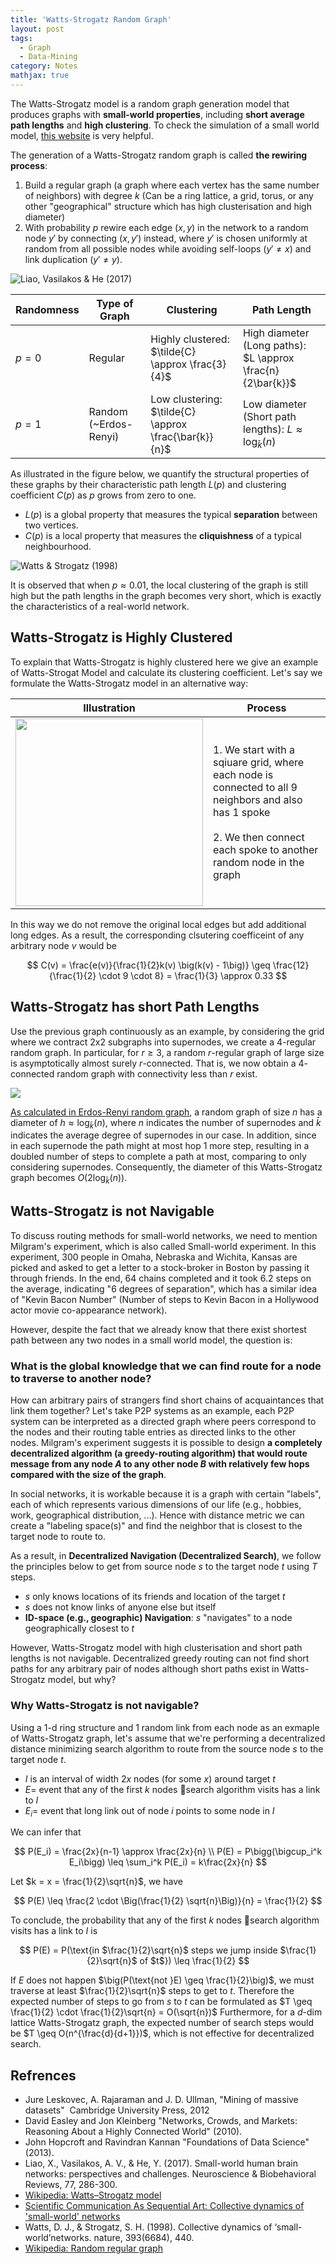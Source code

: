 ```yaml
---
title: 'Watts-Strogatz Random Graph'
layout: post
tags:
  - Graph
  - Data-Mining
category: Notes
mathjax: true
---
```




The Watts-Strogatz model is a random graph generation model that produces graphs with **small-world properties**, including **short average path lengths** and **high clustering**.
To check the simulation of a small world model, [this website](http://netlogoweb.org/launch#http://netlogoweb.org/assets/modelslib/Sample%20Models/Networks/Small%20Worlds.nlogo) is very helpful.

<!--more-->

The generation of a Watts-Strogatz random graph is called **the rewiring process**:

1. Build a regular graph (a graph where each vertex has the same number of neighbors) with degree $k$ (Can be a ring lattice, a grid, torus, or any other "geographical" structure which has high clusterisation and high diameter)
2. With probability $p$ rewire each edge $(x, y)$ in the network to a random node $y'$ by connecting $(x, y')$ instead, where $y'$ is chosen uniformly at random from all possible nodes while avoiding self-loops ($y' \neq x$) and link duplication ($y' \neq y$).

<!-- - $p = 0$:
  - Regular
  - Highly clustered: $\tilde{C}(G) \approx \frac{3}{4}$
  - High diameter (Long paths): $L \approx \frac{n}{2\bar{k}}$
- $p = 1$:
  - Random (~Erdos-Renyi)
  - Low clustering: $\tilde{C}(G) \approx \frac{\bar{k}}{n}$
  - Low diameter (Short path lengths): $L \approx \log_{\bar{k}} (n)$ -->


![Liao, Vasilakos & He (2017)](https://imgur.com/pnEl4X1.png)

| Randomness | Type of Graph | Clustering | Path Length |
| - | - | - | - |
| $p = 0$ | Regular | Highly clustered: $\tilde{C} \approx \frac{3}{4}$ | High diameter (Long paths): $L \approx \frac{n}{2\bar{k}}$
| $p = 1$ | Random (~Erdos-Renyi) | Low clustering: $\tilde{C} \approx \frac{\bar{k}}{n}$ | Low diameter (Short path lengths): $L \approx \log_{\bar{k}} (n)$

As illustrated in the figure below, we quantify the structural properties of these graphs by their characteristic path length $L(p)$ and clustering coefficient $C(p)$ as $p$ grows from zero to one.

- $L(p)$ is a global property that measures the typical **separation** between two vertices.
- $C(p)$ is a local property that measures the **cliquishness** of a typical neighbourhood.

![Watts & Strogatz (1998)](https://imgur.com/M4LSX7P.png)

It is observed that when $p \approx 0.01$, the local clustering of the graph is still high but the path lengths in the graph becomes very short, which is exactly the characteristics of a real-world network.

## Watts-Strogatz is Highly Clustered

To explain that Watts-Strogatz is highly clustered here we give an example of Watts-Strogat Model and calculate its clustering coefficient.
Let's say we formulate the Watts-Strogatz model in an alternative way: 

| Illustration | Process |
| - | - |
| <img src="https://imgur.com/3kpyFmz.png" style="width:300px"> | 1. We start with a sqiuare grid, where each node is connected to all 9 neighbors and also has 1 spoke<br><br>2. We then connect each spoke to another random node in the graph |

In this way we do not remove the original local edges but add additional long edges.
As a result, the corresponding clsutering coefficeint of any arbitrary node $v$ would be 

$$
C(v) = \frac{e(v)}{\frac{1}{2}k(v) \big(k(v) - 1\big)} \geq \frac{12}{\frac{1}{2} \cdot 9 \cdot 8} = \frac{1}{3} \approx 0.33
$$

## Watts-Strogatz has short Path Lengths

Use the previous graph continuously as an example, by considering the grid where we contract 2x2 subgraphs into supernodes, we create a 4-regular random graph.
In particular, for $r \geq 3$, a random $r$-regular graph of large size is asymptotically almost surely $r$-connected.
That is, we now obtain a $4$-connected random graph with connectivity less than $r$ exist.

![](https://imgur.com/pujDgcv.png)

[As calculated in Erdos-Renyi random graph](../../../2020/05/15/Gnp#path-lengths-of-erdos-renyi), a random graph of size $n$ has a diameter of $h \approx \log_{\bar{k}}(n)$, where $n$ indicates the number of supernodes and $\bar{k}$ indicates the average degree of supernodes in our case.
In addition, since in each supernode the path might at most hop 1 more step, resulting in a doubled number of steps to complete a path at most, comparing to only considering supernodes.
Consequently, the diameter of this Watts-Strogatz graph becomes $O\big(2\log_{\bar{k}}(n)\big)$.

<!-- Given the desired number of nodes $n$, the mean degree $\bar{k}$, for a ring lattice, 

- $\ell (0)=\frac{n}{2\bar{k}}$ : the average path length scales linearly with $n$.
- $\ell (1)=\log_{\bar{k}} (n)$ : in the limiting case of $p \rightarrow 1$, the graph approaches a random graph.
- In the intermediate region $0< p <1$, the average path length falls very rapidly with increasing $p$, quickly approaching its limiting value. -->


## Watts-Strogatz is not Navigable

To discuss routing methods for small-world networks, we need to mention Milgram's experiment, which is also called Small-world experiment.
In this experiment, 300 people in Omaha, Nebraska and Wichita, Kansas are picked and asked to get a letter to a stock-broker in Boston by passing it through friends.
In the end, 64 chains completed and it took 6.2 steps on the average, indicating "6 degrees of separation", which has a similar idea of "Kevin Bacon Number" (Number of steps to Kevin Bacon in a Hollywood actor movie co-appearance network).

However, despite the fact that we already know that there exist shortest path between any two nodes in a small world model, the question is:

### What is the global knowledge that we can find route for a node to traverse to another node?

How can arbitrary pairs of strangers find short chains of acquaintances that link them together?
Let's take P2P systems as an example, each P2P system can be interpreted as a directed graph where peers correspond to the nodes and their routing table entries as directed links to the other nodes.
Milgram's experiment suggests it is possible to design **a completely decentralized algorithm (a greedy-routing algorithm) that would route message from any node $A$ to any other node $B$ with relatively few hops compared with the size of the graph**.

In social networks, it is workable because it is a graph with certain "labels", each of which represents various dimensions of our life (e.g., hobbies, work, geographical distribution, ...).
Hence with distance metric we can create a "labeling space(s)" and find the neighbor that is closest to the target node to route to.

As a result, in **Decentralized Navigation (Decentralized Search)**, we follow the principles below to get from source node $s$ to the target node $t$ using $T$ steps.

- $s$ only knows locations of its friends and location of the target $t$
- $s$ does not know links of anyone else but itself
- **ID-space (e.g., geographic) Navigation**: $s$ "navigates" to a node geographically closest to $t$


However, Watts-Strogatz model with high clusterisation and short path lengths is not navigable.
Decentralized greedy routing can not find short paths for any arbitrary pair of nodes although short paths exist in Watts-Strogatz model, but why?


### Why Watts-Strogatz is not navigable?


Using a $1$-d ring structure and 1 random link from each node as an exmaple of Watts-Strogatz graph, let's assume that we're performing a decentralized distance minimizing search algorithm to route from the source node $s$ to the target node $t$.

- $I$ is an interval of width $2x$ nodes (for some $x$)  around target $t$
- $E=$ event that any of the first $k$ nodes search algorithm visits has a link to $I$
- $E_i=$ event that long link out of node $i$ points to some node in $I$

We can infer that

$$
P(E_i) = \frac{2x}{n-1} \approx \frac{2x}{n}
\\
P(E) = P\bigg(\bigcup_i^k E_i\bigg) \leq \sum_i^k P(E_i) = k\frac{2x}{n}
$$

Let $k = x = \frac{1}{2}\sqrt{n}$, we have

$$
P(E) \leq \frac{2 \cdot \Big(\frac{1}{2} \sqrt{n}\Big)}{n} = \frac{1}{2}
$$

To conclude, the probability that any of the first $k$ nodes search algorithm visits has a link to $I$ is

$$
P(E) = P(\text{in $\frac{1}{2}\sqrt{n}$ steps we jump inside $\frac{1}{2}\sqrt{n}$ of $t$}) \leq \frac{1}{2}
$$

If $E$ does not happen $\big(P(\text{not }E) \geq \frac{1}{2}\big)$, we must traverse at least $\frac{1}{2}\sqrt{n}$ steps to get to $t$.
Therefore the expected number of steps to go from $s$ to $t$ can be formulated as $T \geq \frac{1}{2} \cdot \frac{1}{2}\sqrt{n} = O(\sqrt{n})$
Furthermore, for a $d$-dim lattice Watts-Strogatz graph, the expected number of search steps would be $T \geq O(n^{\frac{d}{d+1}})$, which is not effective for decentralized search.

## Refrences

- Jure Leskovec, A. Rajaraman and J. D. Ullman, "Mining of massive datasets"  Cambridge University Press, 2012
- David Easley and Jon Kleinberg "Networks, Crowds, and Markets: Reasoning About a Highly Connected World" (2010).
- John Hopcroft and Ravindran Kannan "Foundations of Data Science" (2013).
- Liao, X., Vasilakos, A. V., & He, Y. (2017). Small-world human brain networks: perspectives and challenges. Neuroscience & Biobehavioral Reviews, 77, 286-300.
- [Wikipedia: Watts–Strogatz model](https://en.wikipedia.org/wiki/Watts–Strogatz_model)
- [Scientific Communication As Sequential Art: Collective dynamics of 'small-world' networks](http://worrydream.com/ScientificCommunicationAsSequentialArt/)
- Watts, D. J., & Strogatz, S. H. (1998). Collective dynamics of ‘small-world’networks. nature, 393(6684), 440.
- [Wikipedia: Random regular graph](https://en.wikipedia.org/wiki/Random_regular_graph)